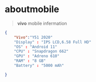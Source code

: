 # aboutmobile

>**vivo** mobile infermation
```json
{
    "Vivo":"Y51 2020"
    "Display" : "IPS LCD,6.58 Full HD"
    "OS" : "Android 11"
    "CPU" : "Snapdragon 662"
    "GPU" : "Adreno 610"
    "RAM" : "8 GB"
    "Battery" : "5000 mAh"

}
```
